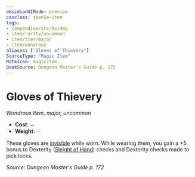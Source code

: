 ```yaml
---
obsidianUIMode: preview
cssclass: json5e-item
tags:
- compendium/src/5e/dmg
- item/rarity/uncommon
- item/tier/major
- item/wondrous
aliases: ["Gloves of Thievery"]
SourceType: "Magic Item"
NoteIcon: magicitem
BookSource: Dungeon Master's Guide p. 172
---
```

# Gloves of Thievery
*Wondrous Item, major, uncommon*  

- **Cost**: ⏤
- **Weight**: ⏤

These gloves are [invisible](/2-Mechanics/CLI/rules/conditions.md#invisible) while worn. While wearing them, you gain a +5 bonus to Dexterity ([Sleight of Hand](/2-Mechanics/CLI/rules/skills.md#Sleight%20of%20Hand)) checks and Dexterity checks made to pick locks.

*Source: Dungeon Master's Guide p. 172*